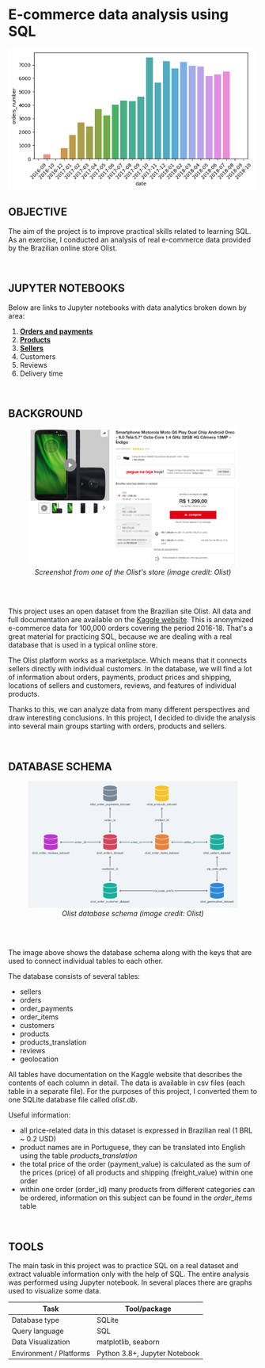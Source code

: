 # E-commerce data analysis using SQL

<img src="/img/order_count.png" width="500" height="">

OBJECTIVE
---

The aim of the project is to improve practical skills related to learning SQL. As an exercise, I conducted an analysis of real e-commerce data provided by the Brazilian online store Olist.
  
<br>

JUPYTER NOTEBOOKS  
---

Below are links to Jupyter notebooks with data analytics broken down by area:

  1. **[Orders and payments](/notebooks/olist_analysis_1_orders.ipynb)**
  2. **[Products](/notebooks/olist_analysis_2_products.ipynb)**
  3. **[Sellers](/notebooks/olist_analysis_3_sellers.ipynb)**
  4. Customers
  5. Reviews
  6. Delivery time

<br>

BACKGROUND
---
<figure>
<img src="/img/olist_screenshot.png" width="550" height="">
<figcaption align = "center"><i>Screenshot from one of the Olist's store (image credit: Olist)</i></figcaption>
</figure>

<br>
<br>

This project uses an open dataset from the Brazilian site Olist. All data and full documentation are available on the [Kaggle website](https://www.kaggle.com/datasets/olistbr/brazilian-ecommerce). This is anonymized e-commerce data for 100,000 orders covering the period 2016-18. That's a great material for practicing SQL, because we are dealing with a real database that is used in a typical online store.

The Olist platform works as a marketplace. Which means that it connects sellers directly with individual customers. In the database, we will find a lot of information about orders, payments, product prices and shipping, locations of sellers and customers, reviews, and features of individual products.

Thanks to this, we can analyze data from many different perspectives and draw interesting conclusions. In this project, I decided to divide the analysis into several main groups starting with orders, products and sellers.

<br>

DATABASE SCHEMA
---

<figure>
<img src="/img/olist_db_schema.png" width="750" height="">
<figcaption align = "center"><i>Olist database schema (image credit: Olist)</i></figcaption>
</figure>

<br>
<br>

The image above shows the database schema along with the keys that are used to connect individual tables to each other.

The database consists of several tables:
- sellers
- orders
- order_payments
- order_items
- customers
- products
- products_translation
- reviews
- geolocation

All tables have documentation on the Kaggle website that describes the contents of each column in detail. The data is available in csv files (each table in a separate file). For the purposes of this project, I converted them to one SQLite database file called *olist.db*.

Useful information:
- all price-related data in this dataset is expressed in Brazilian real (1 BRL ~ 0.2 USD)
- product names are in Portuguese, they can be translated into English using the table *products_translation*
- the total price of the order (payment_value) is calculated as the sum of the prices (price) of all products and shipping (freight_value) within one order
- within one order (order_id) many products from different categories can be ordered, information on this subject can be found in the *order_items* table

<br>

TOOLS
---

The main task in this project was to practice SQL on a real dataset and extract valuable information only with the help of SQL. The entire analysis was performed using Jupyter notebook. In several places there are graphs used to visualize some data.

| Task  |  Tool/package |
|---|---|
| Database type | SQLite|  
| Query language   | SQL |  
| Data Visualization   | matplotlib, seaborn |  
| Environment / Platforms   | Python 3.8+, Jupyter Notebook|  

